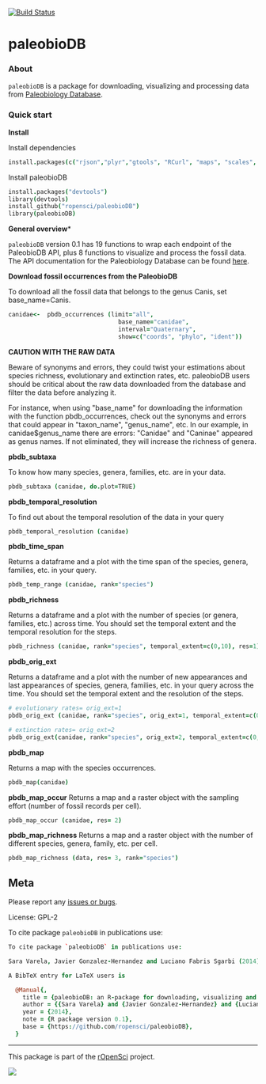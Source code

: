 [![Build Status](https://travis-ci.org/ropensci/paleobioDB.svg)](https://travis-ci.org/ropensci/paleobioDB)

paleobioDB
=======

### About

`paleobioDB` is a package for downloading, visualizing and processing data from [Paleobiology Database](http://paleobiodb.org/).


### Quick start

**Install**

Install dependencies


```coffee
install.packages(c("rjson","plyr","gtools", "RCurl", "maps", "scales", "raster"))
```

Install paleobioDB

```coffee
install.packages("devtools")
library(devtools)
install_github("ropensci/paleobioDB")
library(paleobioDB)
```

**General overview***

`paleobioDB` version 0.1 has 19 functions to wrap each endpoint of the PaleobioDB API, plus 8 functions to visualize and process the fossil data. The API documentation for the Paleobiology Database can be found [here](http://paleobiodb.org/data1.1/).

**Download fossil occurrences from the PaleobioDB** 

To download all the fossil data that belongs to the genus Canis, set base_name=Canis.  

```coffee
canidae<-  pbdb_occurrences (limit="all",
                               base_name="canidae", 
                               interval="Quaternary",             
                               show=c("coords", "phylo", "ident"))
```

**CAUTION WITH THE RAW DATA**

Beware of synonyms and errors, they could twist your estimations about species richness, evolutionary and extinction rates, etc. paleobioDB users should be critical about the raw data downloaded from the database and filter the data before analyzing it.

For instance, when using "base_name" for downloading the information with the function pbdb_occurrences, check out the synonyms and errors that could appear in "taxon_name", "genus_name", etc. In our example, in canidae$genus_name there are errors: "Canidae" and "Caninae" appeared as genus names. If not eliminated, they will increase the richness of genera. 


**pbdb_subtaxa**

To know how many species, genera, families, etc. are in your data.
  
```coffee
pbdb_subtaxa (canidae, do.plot=TRUE)         

```
**pbdb_temporal_resolution**

To find out about the temporal resolution of the data in your query

```coffee
pbdb_temporal_resolution (canidae)
```   

**pbdb_time_span**

Returns a dataframe and a plot with the time span of the species, genera, families, etc. in your query.

```coffee
pbdb_temp_range (canidae, rank="species")
``` 

**pbdb_richness**

Returns a dataframe and a plot with the number of species (or genera, families, etc.) across time. You should set the temporal extent and the temporal resolution for the steps.

```coffee
pbdb_richness (canidae, rank="species", temporal_extent=c(0,10), res=1)
``` 

**pbdb_orig_ext**

Returns a dataframe and a plot with the number of new appearances and last appearances of species, genera, families, etc. in your query across the time. You should set the temporal extent and the resolution of the steps. 

```coffee
# evolutionary rates= orig_ext=1
pbdb_orig_ext (canidae, rank="species", orig_ext=1, temporal_extent=c(0,10), res=1)

# extinction rates= orig_ext=2
pbdb_orig_ext(canidae, rank="species", orig_ext=2, temporal_extent=c(0,10), res=1)

``` 

**pbdb_map**

Returns a map with the species occurrences.

```coffee
pbdb_map(canidae)
``` 
**pbdb_map_occur**
Returns a map and a raster object with the sampling effort (number of fossil records per cell).

```coffee
pbdb_map_occur (canidae, res= 2)
``` 
**pbdb_map_richness**
Returns a map and a raster object with the number of different species, genera, family, etc. per cell.

```coffee
pbdb_map_richness (data, res= 3, rank="species")
``` 

## Meta

Please report any [issues or bugs](https://github.com/ropensci/pbdb/issues).

License: GPL-2

To cite package `paleobioDB` in publications use:

```coffee
To cite package `paleobioDB` in publications use:

Sara Varela, Javier Gonzalez-Hernandez and Luciano Fabris Sgarbi (2014). paleobioDB: an R-package for downloading, visualizing and processing data from the Paleobiology Database. R package version 0.1. https://github.com/ropensci/paleobioDB

A BibTeX entry for LaTeX users is

  @Manual{,
    title = {paleobioDB: an R-package for downloading, visualizing and processing data from the Paleobiology Database},
    author = {{Sara Varela} and {Javier Gonzalez-Hernandez} and {Luciano Fabris Sgarbi}},
    year = {2014},
    note = {R package version 0.1},
    base = {https://github.com/ropensci/paleobioDB},
  }
```

---

This package is part of the [rOpenSci](http://ropensci.org/packages) project.

[![](http://ropensci.org/public_images/github_footer.png)](http://ropensci.org)
